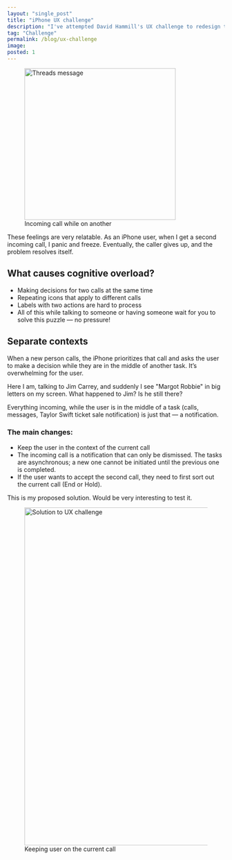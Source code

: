 ```yaml
---
layout: "single_post"
title: "iPhone UX challenge"
description: "I've attempted David Hammill's UX challenge to redesign the iPhone screen for accepting or declining a call while you are already on another one."
tag: "Challenge"
permalink: /blog/ux-challenge
image: 
posted: 1
---
```


<figure>
<img src="{{site.baseurl}}/assets/uploads/Ux-challenge/problem.webp" width= "350px" alt="Threads message">
  <figcaption>Incoming call while on another</figcaption>
</figure>

<p> These feelings are very relatable. As an iPhone user, when I get a second incoming call, I panic and freeze. Eventually, the caller gives up, and the problem resolves itself. </p>

<h2> What causes cognitive overload?</h2>
<ul>
<li> Making decisions for two calls at the same time </li>
<li> Repeating icons that apply to different calls </li>
<li> Labels with two actions are hard to process </li>
<li> All of this while talking to someone or having someone wait for you to solve this puzzle — no pressure!</li>
</ul>

<h2>Separate contexts</h2>
<p>When a new person calls, the iPhone prioritizes that call and asks the user to make a decision while they are in the middle of another task. It’s overwhelming for the user.</p>

<div class="callout thought">Here I am, talking to Jim Carrey, and suddenly I see "Margot Robbie" in big letters on my screen. What happened to Jim? Is he still there?</div>

<p>Everything incoming, while the user is in the middle of a task (calls, messages, Taylor Swift ticket sale notification) is just that — a notification. </p>

<h3> The main changes: </h3>
<ul>
<li>Keep the user in the context of the current call </li>
<li>The incoming call is a notification that can only be dismissed. The tasks are asynchronous; a new one cannot be initiated until the previous one is completed.</li>
<li>If the user wants to accept the second call, they need to first sort out the current call (End or Hold).</li>
</ul>

<p>This is my proposed solution. Would be very interesting to test it. </p>

<figure>
<img src="{{site.baseurl}}/assets/uploads/Ux-challenge/solution.webp" width= "780px" alt="Solution to UX challenge">
  <figcaption>Keeping user on the current call</figcaption>
</figure>